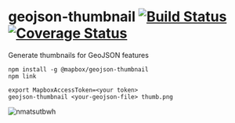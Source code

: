 # geojson-thumbnail [![Build Status](https://travis-ci.org/mapbox/geojson-thumbnail.svg?branch=master)](https://travis-ci.org/mapbox/geojson-thumbnail) [![Coverage Status](https://coveralls.io/repos/github/mapbox/geojson-thumbnail/badge.svg?branch=master)](https://coveralls.io/github/mapbox/geojson-thumbnail?branch=master)

Generate thumbnails for GeoJSON features

```
npm install -g @mapbox/geojson-thumbnail
npm link

export MapboxAccessToken=<your token>
geojson-thumbnail <your-geojson-file> thumb.png
```

![nmatsutbwh](https://user-images.githubusercontent.com/1288339/35072800-247f4dfc-fbb4-11e7-8141-b1abe76125f8.gif)
